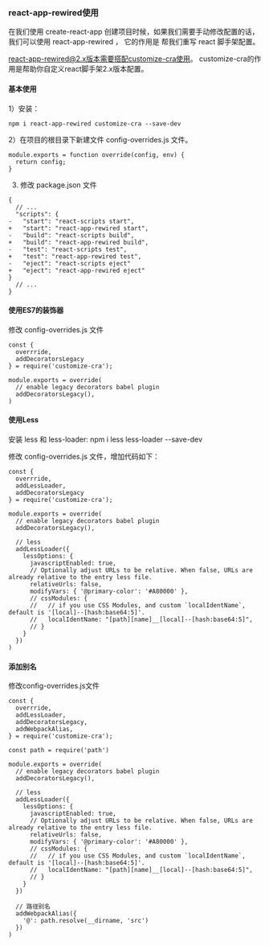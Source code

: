 
### react-app-rewired使用

在我们使用 create-react-app 创建项目时候，如果我们需要手动修改配置的话，我们可以使用 react-app-rewired ， 它的作用是 帮我们重写 react 脚手架配置。

react-app-rewired@2.x版本需要搭配customize-cra使用。
customize-cra的作用是帮助你自定义react脚手架2.x版本配置。

#### 基本使用

1）安装： 
```
npm i react-app-rewired customize-cra --save-dev
```
2）在项目的根目录下新建文件 config-overrides.js 文件。
```
module.exports = function override(config, env) {
  return config;
}
```
3) 修改 package.json 文件
```
{
  // ...
  "scripts": {
-   "start": "react-scripts start",
+   "start": "react-app-rewired start",
-   "build": "react-scripts build",
+   "build": "react-app-rewired build",
-   "test": "react-scripts test",
+   "test": "react-app-rewired test",
-   "eject": "react-scripts eject"
+   "eject": "react-app-rewired eject"
}
  // ...
}
```
#### 使用ES7的装饰器

修改 config-overrides.js 文件
```
const {
  overrride,
  addDecoratorsLegacy
} = require('customize-cra');

module.exports = override(
  // enable legacy decorators babel plugin
  addDecoratorsLegacy(),
)
```
#### 使用Less

安装 less 和 less-loader:  npm i less less-loader --save-dev

修改 config-overrides.js 文件，增加代码如下：
```
const {
  overrride,
  addLessLoader,
  addDecoratorsLegacy
} = require('customize-cra');

module.exports = override(
  // enable legacy decorators babel plugin
  addDecoratorsLegacy(),

  // less
  addLessLoader({
    lessOptions: {
      javascriptEnabled: true,
      // Optionally adjust URLs to be relative. When false, URLs are already relative to the entry less file.
      relativeUrls: false,
      modifyVars: { '@primary-color': '#A80000' },
      // cssModules: {
      //   // if you use CSS Modules, and custom `localIdentName`, default is '[local]--[hash:base64:5]'.
      //   localIdentName: "[path][name]__[local]--[hash:base64:5]",
      // }
    }
  })
)
```
#### 添加别名

修改config-overrides.js文件
```
const {
  overrride,
  addLessLoader,
  addDecoratorsLegacy,
  addWebpackAlias,
} = require('customize-cra');

const path = require('path')

module.exports = override(
  // enable legacy decorators babel plugin
  addDecoratorsLegacy(),

  // less
  addLessLoader({
    lessOptions: {
      javascriptEnabled: true,
      // Optionally adjust URLs to be relative. When false, URLs are already relative to the entry less file.
      relativeUrls: false,
      modifyVars: { '@primary-color': '#A80000' },
      // cssModules: {
      //   // if you use CSS Modules, and custom `localIdentName`, default is '[local]--[hash:base64:5]'.
      //   localIdentName: "[path][name]__[local]--[hash:base64:5]",
      // }
    }
  })

  // 路径别名
  addWebpackAlias({
    '@': path.resolve(__dirname, 'src')
  })
)
```







